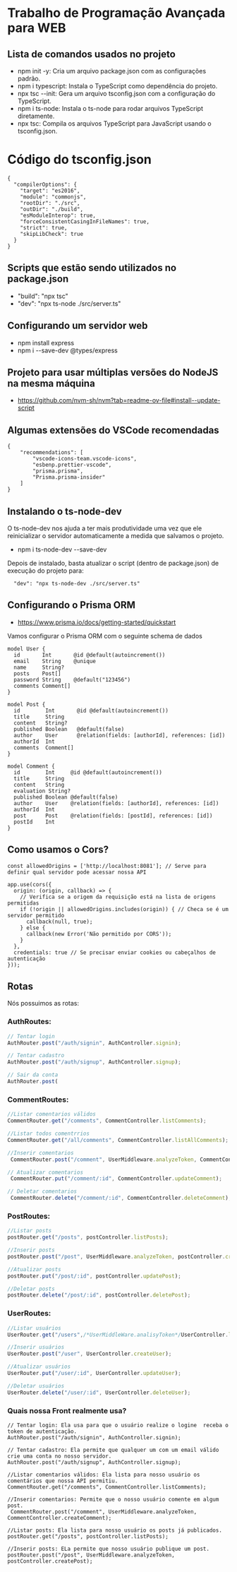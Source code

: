 # Trabalho de Programação Avançada para WEB


## Lista de comandos usados no projeto

- npm init -y: Cria um arquivo package.json com as configurações padrão.
- npm i typescript: Instala o TypeScript como dependência do projeto.
- npx tsc --init: Gera um arquivo tsconfig.json com a configuração do TypeScript.
- npm i ts-node: Instala o ts-node para rodar arquivos TypeScript diretamente.
- npx tsc: Compila os arquivos TypeScript para JavaScript usando o tsconfig.json.

# Código do tsconfig.json

```
{
  "compilerOptions": {
    "target": "es2016",
    "module": "commonjs",
    "rootDir": "./src",
    "outDir": "./build",
    "esModuleInterop": true,
    "forceConsistentCasingInFileNames": true,
    "strict": true,
    "skipLibCheck": true
  }
}
```

## Scripts que estão sendo utilizados no package.json

- "build": "npx tsc"
- "dev": "npx ts-node ./src/server.ts"

## Configurando um servidor web

- npm install express
- npm i --save-dev @types/express

## Projeto para usar múltiplas versões do NodeJS na mesma máquina

- https://github.com/nvm-sh/nvm?tab=readme-ov-file#install--update-script

## Algumas extensões do VSCode recomendadas

```
{
    "recommendations": [
        "vscode-icons-team.vscode-icons",
        "esbenp.prettier-vscode",
        "prisma.prisma",
        "Prisma.prisma-insider"
    ]
}
```

## Instalando o ts-node-dev

O ts-node-dev nos ajuda a ter mais produtividade uma vez que ele reinicializar o servidor automaticamente a medida que salvamos o projeto.

- npm i ts-node-dev --save-dev

Depois de instalado, basta atualizar o script (dentro de package.json) de execução do projeto para:

```
  "dev": "npx ts-node-dev ./src/server.ts"
```

## Configurando o Prisma ORM

- https://www.prisma.io/docs/getting-started/quickstart

Vamos configurar o Prisma ORM com o seguinte schema de dados

```
model User {
  id       Int       @id @default(autoincrement())
  email    String    @unique
  name     String?
  posts    Post[]
  password String    @default("123456")
  comments Comment[]
}

model Post {
  id        Int       @id @default(autoincrement())
  title     String
  content   String?
  published Boolean   @default(false)
  author    User      @relation(fields: [authorId], references: [id])
  authorId  Int
  comments  Comment[]
}

model Comment {
  id        Int     @id @default(autoincrement())
  title     String
  content   String
  evaluation String?
  published Boolean @default(false)
  author    User    @relation(fields: [authorId], references: [id])
  authorId  Int
  post      Post    @relation(fields: [postId], references: [id])
  postId    Int
}
```


## Como usamos o Cors?

```
const allowedOrigins = ['http://localhost:8081']; // Serve para definir qual servidor pode acessar nossa API

app.use(cors({
  origin: (origin, callback) => {
    // Verifica se a origem da requisição está na lista de origens permitidas
    if (!origin || allowedOrigins.includes(origin)) { // Checa se é um servidor permitido
      callback(null, true);
    } else {
      callback(new Error('Não permitido por CORS'));
    }
  },
  credentials: true // Se precisar enviar cookies ou cabeçalhos de autenticação
}));

```


## Rotas

Nós possuimos as rotas:
### AuthRoutes:
```ts
// Tentar login
AuthRouter.post("/auth/signin", AuthController.signin);

// Tentar cadastro
AuthRouter.post("/auth/signup", AuthController.signup);

// Sair da conta
AuthRouter.post(
```
### CommentRoutes:

```ts
//Listar comentarios válidos
CommentRouter.get("/comments", CommentController.listComments);

//Listar todos comentrrios
CommentRouter.get("/all/comments", CommentController.listAllComments);

//Inserir comentarios
 CommentRouter.post("/comment", UserMiddleware.analyzeToken, CommentController.createComment);

// Atualizar comentarios
 CommentRouter.put("/comment/:id", CommentController.updateComment);

// Deletar comentarios
 CommentRouter.delete("/comment/:id", CommentController.deleteComment);
```
### PostRoutes:
```ts
//Listar posts
postRouter.get("/posts", postController.listPosts);

//Inserir posts
postRouter.post("/post", UserMiddleware.analyzeToken, postController.createPost);

//Atualizar posts
postRouter.put("/post/:id", postController.updatePost);

//Deletar posts
postRouter.delete("/post/:id", postController.deletePost);
```

### UserRoutes:
```ts
//Listar usuários
UserRouter.get("/users",/*UserMiddleWare.analisyToken*/UserController.listUser);

//Inserir usuários
UserRouter.post("/user", UserController.createUser);

//Atualizar usuários
UserRouter.put("/user/:id", UserController.updateUser);

//Deletar usuários
UserRouter.delete("/user/:id", UserController.deleteUser);
```

### Quais nossa Front realmente usa?

```
// Tentar login: Ela usa para que o usuário realize o logine  receba o token de autenticação.
AuthRouter.post("/auth/signin", AuthController.signin);

// Tentar cadastro: Ela permite que qualquer um com um email válido crie uma conta no nosso servidor.
AuthRouter.post("/auth/signup", AuthController.signup);

//Listar comentarios válidos: Ela lista para nosso usuário os comentários que nossa API permitiu.
CommentRouter.get("/comments", CommentController.listComments);

//Inserir comentarios: Permite que o nosso usuário comente em algum post.
 CommentRouter.post("/comment", UserMiddleware.analyzeToken, CommentController.createComment);

//Listar posts: Ela lista para nosso usuário os posts já publicados.
postRouter.get("/posts", postController.listPosts);

//Inserir posts: ELa permite que nosso usuário publique um post.
postRouter.post("/post", UserMiddleware.analyzeToken, postController.createPost);

```
